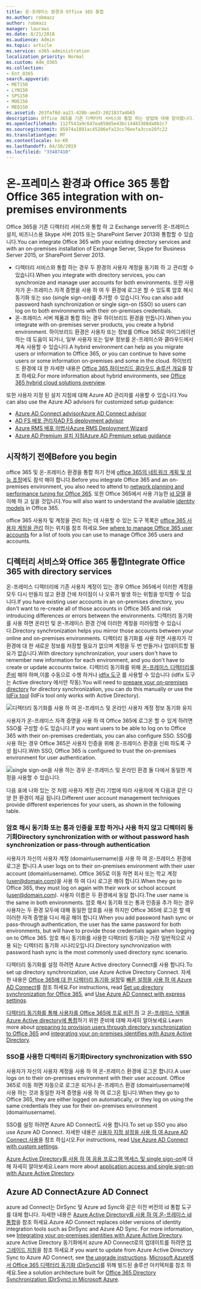 ```yaml
---
title: 온-프레미스 환경과 Office 365 통합
ms.author: robmazz
author: robmazz
manager: laurawi
ms.date: 8/21/2018
ms.audience: Admin
ms.topic: article
ms.service: o365-administration
localization_priority: Normal
ms.custom: Adm_O365
ms.collection:
- Ent_O365
search.appverid:
- MET150
- LYN150
- SPS150
- MOE150
- MED150
ms.assetid: 263faf8d-aa21-428b-aed3-2021837a4b65
description: Office 365를 기존 디렉터리 서비스와 통합 하는 방법에 대해 알아봅니다.
ms.openlocfilehash: 112f543a9c647ea850d5e43bc14483308da0b2c7
ms.sourcegitcommit: 85974a1891ac45286efa13cc76eefa3cce28fc22
ms.translationtype: MT
ms.contentlocale: ko-KR
ms.lasthandoff: 04/30/2019
ms.locfileid: "33487410"
---
```

# <a name="office-365-integration-with-on-premises-environments"></a><span data-ttu-id="20302-103">온-프레미스 환경과 Office 365 통합</span><span class="sxs-lookup"><span data-stu-id="20302-103">Office 365 integration with on-premises environments</span></span>

<span data-ttu-id="20302-104">Office 365을 기존 디렉터리 서비스와 통합 하 고 Exchange server의 온-프레미스 설치, 비즈니스용 Skype 서버 2015 또는 SharePoint Server 2013와 통합할 수 있습니다.</span><span class="sxs-lookup"><span data-stu-id="20302-104">You can integrate Office 365 with your existing directory services and with an on-premises installation of Exchange Server, Skype for Business Server 2015, or SharePoint Server 2013.</span></span>
  
 - <span data-ttu-id="20302-105">디렉터리 서비스와 통합 하는 경우 두 환경의 사용자 계정을 동기화 하 고 관리할 수 있습니다.</span><span class="sxs-lookup"><span data-stu-id="20302-105">When you integrate with directory services, you can synchronize and manage user accounts for both environments.</span></span> <span data-ttu-id="20302-106">또한 사용자가 온-프레미스 자격 증명을 사용 하 여 두 환경에 로그온 할 수 있도록 암호 해시 동기화 또는 sso (single sign-on)를 추가할 수 있습니다.</span><span class="sxs-lookup"><span data-stu-id="20302-106">You can also add password hash synchronization or single sign-on (SSO) so users can log on to both environments with their on-premises credentials.</span></span>
 - <span data-ttu-id="20302-107">온-프레미스 서버 제품과 통합 하는 경우 하이브리드 환경을 만듭니다.</span><span class="sxs-lookup"><span data-stu-id="20302-107">When you integrate with on-premises server products, you create a hybrid environment.</span></span> <span data-ttu-id="20302-108">하이브리드 환경은 사용자 또는 정보를 Office 365로 마이그레이션하는 데 도움이 되거나, 일부 사용자 또는 일부 정보를 온-프레미스와 클라우드에서 계속 사용할 수 있습니다.</span><span class="sxs-lookup"><span data-stu-id="20302-108">A hybrid environment can help as you migrate users or information to Office 365, or you can continue to have some users or some information on-premises and some in the cloud.</span></span> <span data-ttu-id="20302-109">하이브리드 환경에 대 한 자세한 내용은 [Office 365 하이브리드 클라우드 솔루션 개요](https://support.office.com/article/59616fab-acdb-40e9-b414-cf0c965c80b7)를 참조 하세요.</span><span class="sxs-lookup"><span data-stu-id="20302-109">For more information about hybrid environments, see [Office 365 hybrid cloud solutions overview](https://support.office.com/article/59616fab-acdb-40e9-b414-cf0c965c80b7).</span></span>

<span data-ttu-id="20302-110">또한 사용자 지정 된 설치 지침에 대해 Azure AD 관리자를 사용할 수 있습니다.</span><span class="sxs-lookup"><span data-stu-id="20302-110">You can also use the Azure AD advisors for customized setup guidance:</span></span>
- [<span data-ttu-id="20302-111">Azure AD Connect advisor</span><span class="sxs-lookup"><span data-stu-id="20302-111">Azure AD Connect advisor</span></span>](https://aka.ms/aadconnectpwsync)
- [<span data-ttu-id="20302-112">AD FS 배포 관리자</span><span class="sxs-lookup"><span data-stu-id="20302-112">AD FS deployment advisor</span></span>](https://aka.ms/adfsguidance)
- [<span data-ttu-id="20302-113">Azure RMS 배포 마법사</span><span class="sxs-lookup"><span data-stu-id="20302-113">Azure RMS Deployment Wizard</span></span>](https://aka.ms/azuremsguidance)
- [<span data-ttu-id="20302-114">Azure AD Premium 설치 지침</span><span class="sxs-lookup"><span data-stu-id="20302-114">Azure AD Premium setup guidance</span></span>](https://aka.ms/aadpguidance)
   
## <a name="before-you-begin"></a><span data-ttu-id="20302-115">시작하기 전에</span><span class="sxs-lookup"><span data-stu-id="20302-115">Before you begin</span></span>
<span data-ttu-id="20302-116">office 365 및 온-프레미스 환경을 통합 하기 전에 [office 365의 네트워크 계획 및 성능 조정](network-planning-and-performance.md)에도 참석 해야 합니다.</span><span class="sxs-lookup"><span data-stu-id="20302-116">Before you integrate Office 365 and an on-premises environment, you also need to attend to [network planning and performance tuning for Office 365](network-planning-and-performance.md).</span></span> <span data-ttu-id="20302-117">또한 Office 365에서 사용 가능한 [id 모델](about-office-365-identity.md) 을 이해 하 고 싶을 것입니다.</span><span class="sxs-lookup"><span data-stu-id="20302-117">You will also want to understand the available [identity models](about-office-365-identity.md) in Office 365.</span></span> 

<span data-ttu-id="20302-118">office 365 사용자 및 계정을 관리 하는 데 사용할 수 있는 도구 목록은 [office 365 사용자 계정을 관리](manage-office-365-accounts.md) 하는 위치를 참조 하세요.</span><span class="sxs-lookup"><span data-stu-id="20302-118">See [where to manage Office 365 user accounts](manage-office-365-accounts.md) for a list of tools you can use to manage Office 365 users and accounts.</span></span> 
  
## <a name="integrate-office-365-with-directory-services"></a><span data-ttu-id="20302-119">디렉터리 서비스와 Office 365 통합</span><span class="sxs-lookup"><span data-stu-id="20302-119">Integrate Office 365 with directory services</span></span>
<span data-ttu-id="20302-120">온-프레미스 디렉터리에 기존 사용자 계정이 있는 경우 Office 365에서 이러한 계정을 모두 다시 만들지 않고 환경 간에 차이점이 나 오류가 발생 하는 위험을 방지할 수 있습니다.</span><span class="sxs-lookup"><span data-stu-id="20302-120">If you have existing user accounts in an on-premises directory, you don't want to re-create all of those accounts in Office 365 and risk introducing differences or errors between the environments.</span></span> <span data-ttu-id="20302-121">디렉터리 동기화를 사용 하면 온라인 및 온-프레미스 환경 간에 이러한 계정을 미러링할 수 있습니다.</span><span class="sxs-lookup"><span data-stu-id="20302-121">Directory synchronization helps you mirror those accounts between your online and on-premises environments.</span></span> <span data-ttu-id="20302-122">디렉터리 동기화를 사용 하면 사용자가 각 환경에 대 한 새로운 정보를 저장할 필요가 없으며 계정을 두 번 만들거나 업데이트할 필요가 없습니다.</span><span class="sxs-lookup"><span data-stu-id="20302-122">With directory synchronization, your users don't have to remember new information for each environment, and you don't have to create or update accounts twice.</span></span> <span data-ttu-id="20302-123">디렉터리 동기화를 위해 [온-프레미스 디렉터리를 준비](prepare-for-directory-synchronization.md) 해야 하며,이를 수동으로 수행 하거나 [idfix 도구](install-and-run-idfix.md) 를 사용할 수 있습니다 (idfix 도구는 Active directory 에서만 작동).</span><span class="sxs-lookup"><span data-stu-id="20302-123">You will need to [prepare your on-premises directory](prepare-for-directory-synchronization.md) for directory synchronization, you can do this manually or use the [IdFix tool](install-and-run-idfix.md) (IdFix tool only works with Active Directory).</span></span> 
  
![디렉터리 동기화를 사용 하 여 온-프레미스 및 온라인 사용자 계정 정보 동기화 유지](media/a64af0d0-9be6-46b1-8727-277e683abf5e.png)
  
<span data-ttu-id="20302-125">사용자가 온-프레미스 자격 증명을 사용 하 여 Office 365에 로그온 할 수 있게 하려면 SSO를 구성할 수도 있습니다.</span><span class="sxs-lookup"><span data-stu-id="20302-125">If you want users to be able to log on to Office 365 with their on-premises credentials, you can also configure SSO.</span></span> <span data-ttu-id="20302-126">SSO를 사용 하는 경우 Office 365은 사용자 인증을 위해 온-프레미스 환경을 신뢰 하도록 구성 됩니다.</span><span class="sxs-lookup"><span data-stu-id="20302-126">With SSO, Office 365 is configured to trust the on-premises environment for user authentication.</span></span>
  
![single sign-on을 사용 하는 경우 온-프레미스 및 온라인 환경 둘 다에서 동일한 계정을 사용할 수 있습니다.](media/d76235f2-8a53-405e-b8ef-dfa4cfc208b8.png)
  
<span data-ttu-id="20302-128">다음 표에 나와 있는 것 처럼 사용자 계정 관리 기법에 따라 사용자에 게 다음과 같은 다양 한 환경이 제공 됩니다.</span><span class="sxs-lookup"><span data-stu-id="20302-128">Different user account management techniques provide different experiences for your users, as shown in the following table.</span></span>
 
### <a name="directory-synchronization-with-or-without-password-hash-synchronization-or-pass-through-authentication"></a><span data-ttu-id="20302-129">**암호 해시 동기화 또는 통과 인증을 포함 하거나 사용 하지 않고 디렉터리 동기화**</span><span class="sxs-lookup"><span data-stu-id="20302-129">**Directory synchronization with or without password hash synchronization or pass-through authentication**</span></span>
<span data-ttu-id="20302-130">사용자가 자신의 사용자 계정 (domain\username)을 사용 하 여 온-프레미스 환경에 로그온 합니다.</span><span class="sxs-lookup"><span data-stu-id="20302-130">A user logs on to their on-premises environment with their user account (domain\username).</span></span> <span data-ttu-id="20302-131">Office 365로 이동 하면 회사 또는 학교 계정 (user@domain.com)을 사용 하 여 다시 로그온 해야 합니다.</span><span class="sxs-lookup"><span data-stu-id="20302-131">When they go to Office 365, they must log on again with their work or school account (user@domain.com).</span></span> <span data-ttu-id="20302-132">사용자 이름은 두 환경에서 동일 합니다.</span><span class="sxs-lookup"><span data-stu-id="20302-132">The user name is the same in both environments.</span></span> <span data-ttu-id="20302-133">암호 해시 동기화 또는 통과 인증을 추가 하는 경우 사용자는 두 환경 모두에 대해 동일한 암호를 사용 하지만 Office 365에 로그온 할 때 이러한 자격 증명을 다시 제공 해야 합니다.</span><span class="sxs-lookup"><span data-stu-id="20302-133">When you add password hash sync or pass-through authentication, the user has the same password for both environments, but will have to provide those credentials again when logging on to Office 365.</span></span> <span data-ttu-id="20302-134">암호 해시 동기화를 사용한 디렉터리 동기화는 가장 일반적으로 사용 되는 디렉터리 동기화 시나리오입니다.</span><span class="sxs-lookup"><span data-stu-id="20302-134">Directory synchronization with password hash sync is the most commonly used directory sync scenario.</span></span>

<span data-ttu-id="20302-135">디렉터리 동기화를 설정 하려면 Azure Active directory Connect를 사용 합니다.</span><span class="sxs-lookup"><span data-stu-id="20302-135">To set up directory synchronization, use Azure Active Directory Connect.</span></span> <span data-ttu-id="20302-136">자세한 내용은 [Office 365에 대 한 디렉터리 동기화 설정](set-up-directory-synchronization.md)및 [빠른 설정을 사용 하 여 Azure AD Connect](https://go.microsoft.com/fwlink/p/?LinkId=698537)를 참조 하세요.</span><span class="sxs-lookup"><span data-stu-id="20302-136">For instructions, read [Set up directory synchronization for Office 365](set-up-directory-synchronization.md), and [Use Azure AD Connect with express settings](https://go.microsoft.com/fwlink/p/?LinkId=698537).</span></span>

<span data-ttu-id="20302-137">[디렉터리 동기화를 통해 사용자를 Office 365에 프로 비전 하](prepare-for-directory-synchronization.md) 고 [온-프레미스 식별을 Azure Active directory에 통합](https://go.microsoft.com/fwlink/?LinkId=518101)하기 위한 준비에 대해 자세히 알아보세요.</span><span class="sxs-lookup"><span data-stu-id="20302-137">Learn more about [preparing to provision users through directory synchronization to Office 365](prepare-for-directory-synchronization.md) and [integrating your on-premises identifies with Azure Active Directory](https://go.microsoft.com/fwlink/?LinkId=518101).</span></span>

### <a name="directory-synchronization-with-sso"></a><span data-ttu-id="20302-138">**SSO를 사용한 디렉터리 동기화**</span><span class="sxs-lookup"><span data-stu-id="20302-138">**Directory synchronization with SSO**</span></span>
<span data-ttu-id="20302-139">사용자가 자신의 사용자 계정을 사용 하 여 온-프레미스 환경에 로그온 합니다.</span><span class="sxs-lookup"><span data-stu-id="20302-139">A user logs on to their on-premises environment with their user account.</span></span> <span data-ttu-id="20302-140">Office 365로 이동 하면 자동으로 로그온 되거나 온-프레미스 환경 (domain\username)에 사용 하는 것과 동일한 자격 증명을 사용 하 여 로그온 됩니다.</span><span class="sxs-lookup"><span data-stu-id="20302-140">When they go to Office 365, they are either logged on automatically, or they log on using the same credentials they use for their on-premises environment (domain\username).</span></span>

<span data-ttu-id="20302-141">SSO를 설정 하려면 Azure AD Connect도 사용 합니다.</span><span class="sxs-lookup"><span data-stu-id="20302-141">To set up SSO you also use Azure AD Connect.</span></span> <span data-ttu-id="20302-142">자세한 내용은 [사용자 지정 설정을 사용 하 여 Azure AD Connect 사용](https://go.microsoft.com/fwlink/p/?LinkID=698430)을 참조 하십시오.</span><span class="sxs-lookup"><span data-stu-id="20302-142">For instructions, read [Use Azure AD Connect with custom settings](https://go.microsoft.com/fwlink/p/?LinkID=698430).</span></span>

<span data-ttu-id="20302-143">[Azure Active Directory를 사용 하 여 응용 프로그램 액세스 및 single sign-on](https://go.microsoft.com/fwlink/p/?LinkId=698604)에 대해 자세히 알아보세요.</span><span class="sxs-lookup"><span data-stu-id="20302-143">Learn more about [application access and single sign-on with Azure Active Directory](https://go.microsoft.com/fwlink/p/?LinkId=698604).</span></span>

## <a name="azure-ad-connect"></a><span data-ttu-id="20302-144">Azure AD Connect</span><span class="sxs-lookup"><span data-stu-id="20302-144">Azure AD Connect</span></span>
<span data-ttu-id="20302-145">azure ad Connect는 DirSync 및 Azure ad Sync와 같은 이전 버전의 id 통합 도구를 대체 합니다. 자세한 내용은 [Azure Active Directory를 사용 하 여 온-프레미스 id 통합](https://go.microsoft.com/fwlink/p/?LinkId=527969)을 참조 하세요.</span><span class="sxs-lookup"><span data-stu-id="20302-145">Azure AD Connect replaces older versions of identity integration tools such as DirSync and Azure AD Sync. For more information, see [Integrating your on-premises identities with Azure Active Directory](https://go.microsoft.com/fwlink/p/?LinkId=527969).</span></span> <span data-ttu-id="20302-146">azure Active Directory 동기화에서 azure AD Connect로의 업데이트를 하려면 [업그레이드 지침](https://go.microsoft.com/fwlink/p/?LinkId=733240)을 참조 하세요.</span><span class="sxs-lookup"><span data-stu-id="20302-146">If you want to update from Azure Active Directory Sync to Azure AD Connect, see [the upgrade instructions](https://go.microsoft.com/fwlink/p/?LinkId=733240).</span></span> <span data-ttu-id="20302-147">[Microsoft Azure에서 Office 365 디렉터리 동기화 (DirSync)](https://go.microsoft.com/fwlink/?LinkId=517887)를 위해 빌드된 솔루션 아키텍처를 참조 하세요.</span><span class="sxs-lookup"><span data-stu-id="20302-147">See a solution architecture built for [Office 365 Directory Synchronization (DirSync) in Microsoft Azure](https://go.microsoft.com/fwlink/?LinkId=517887).</span></span>